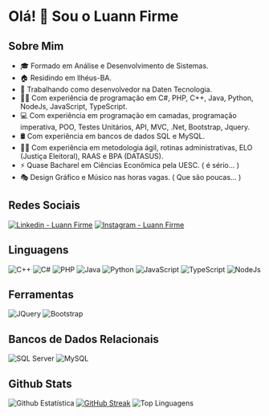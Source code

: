 # Olá! 👋 Sou o Luann Firme

## Sobre Mim
- 🎓 Formado em Análise e Desenvolvimento de Sistemas.
- 🏠 Residindo em Ilhéus-BA.
- 💼 Trabalhando como desenvolvedor na Daten Tecnologia.
- 👨‍💻 Com experiência de programação em C#, PHP, C++, Java, Python, NodeJs, JavaScript, TypeScript.
- 💻 Com experiência em programação em camadas, programação imperativa, POO, Testes Unitários, API, MVC, .Net, Bootstrap, Jquery.
- 🛢️ Com experiência em bancos de dados SQL e MySQL.
- 👨‍🏫 Com experiência em metodologia ágil, rotinas administrativas, ELO (Justiça Eleitoral), RAAS e BPA (DATASUS).
- ⚡ Quase Bacharel em Ciências Econômica pela UESC. ( é sério... )
- 🎭 Design Gráfico e Músico nas horas vagas. ( Que são poucas... )

## Redes Sociais
<p align="left">
<a href="https://www.linkedin.com/in/luann-firme-bomfim/" target="blank"><img src="https://skillicons.dev/icons?i=linkedin" alt="Linkedin - Luann Firme" /></a>
<a href="https://www.instagram.com/luannfirme" target="blank"><img src="https://skillicons.dev/icons?i=instagram" alt="Instagram - Luann Firme" /></a>
</p>

## Linguagens
![C++](https://skillicons.dev/icons?i=cpp)
![C#](https://skillicons.dev/icons?i=cs)
![PHP](https://skillicons.dev/icons?i=php)
![Java](https://skillicons.dev/icons?i=java)
![Python](https://skillicons.dev/icons?i=python)
![JavaScript](https://skillicons.dev/icons?i=javascript)
![TypeScript](https://skillicons.dev/icons?i=ts)
![NodeJs](https://skillicons.dev/icons?i=nodejs)

## Ferramentas
![JQuery](https://skillicons.dev/icons?i=jquery)
![Bootstrap](https://skillicons.dev/icons?i=bootstrap)


## Bancos de Dados Relacionais
![SQL Server](https://skillicons.dev/icons?i=sqlite)
![MySQL](https://skillicons.dev/icons?i=mysql)

## Github Stats
![Github Estatística](https://github-readme-stats.vercel.app/api?username=luannfirme&show_icons=true&include_all_commits=true&count_private=true&theme=react&rank_icon=github&locale=pt-br)
[![GitHub Streak](http://github-readme-streak-stats.herokuapp.com?user=luannfirme&theme=react&border_radius=0&locale=pt_BR&date_format=j%2Fn%5B%2FY%5D&mode=weekly&card_width=350)](https://git.io/streak-stats)
![Top Linguagens](https://github-readme-stats.vercel.app/api/top-langs/?username=luannfirme&show_icons=true&layout=donut&theme=react&locale=pt-br)